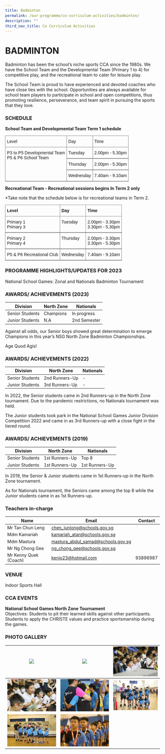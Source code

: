 ```yaml
---
title: Badminton
permalink: /our-programme/co-curriculum-activities/badminton/
description: ""
third_nav_title: Co Curriculum Activities
---
```

# **BADMINTON**

Badminton has been the school’s niche sports CCA since the 1980s. We have the School Team and the Developmental Team (Primary 1 to 4) for competitive play, and the recreational team to cater for leisure play.

The School Team is proud to have experienced and devoted coaches who have close ties with the school. Opportunities are always available for school team players to participate in school and open competitions, thus promoting resilience, perseverance, and team spirit in pursuing the sports that they love.

### SCHEDULE

**School Team and Developmental Team Term 1 schedule**
<style type="text/css">
.tg  {border-collapse:collapse;border-spacing:0;}
.tg td{border-color:black;border-style:solid;border-width:1px;font-family:Arial, sans-serif;font-size:14px;
  overflow:hidden;padding:10px 5px;word-break:normal;}
.tg th{border-color:black;border-style:solid;border-width:1px;font-family:Arial, sans-serif;font-size:14px;
  font-weight:normal;overflow:hidden;padding:10px 5px;word-break:normal;}
.tg .tg-0pky{border-color:inherit;text-align:left;vertical-align:top}
</style>
<table class="tg">
<thead>
  <tr>
    <th class="tg-0pky">Level</th>
    <th class="tg-0pky">Day</th>
    <th class="tg-0pky">Time</th>
  </tr>
</thead>
<tbody>
  <tr>
    <td class="tg-0pky" rowspan="3">P3 to P5 Developmental Team<br>P5 &amp; P6 School Team </td>
    <td class="tg-0pky">Tuesday</td>
    <td class="tg-0pky">2.00pm - 5.30pm</td>
  </tr>
  <tr>
    <td class="tg-0pky">Thursday</td>
    <td class="tg-0pky">2.00pm - 5.30pm</td>
  </tr>
  <tr>
    <td class="tg-0pky">Wednesday</td>
    <td class="tg-0pky">7.40am - 9.10am</td>
  </tr>
</tbody>
</table>     

**Recreational Team - Recreational sessions begins In Term 2 only**
        
*Take note that the schedule below is for recreational teams in Term 2.

<style type="text/css">
.tg  {border-collapse:collapse;border-spacing:0;}
.tg td{border-color:black;border-style:solid;border-width:1px;font-family:Arial, sans-serif;font-size:14px;
  overflow:hidden;padding:10px 5px;word-break:normal;}
.tg th{border-color:black;border-style:solid;border-width:1px;font-family:Arial, sans-serif;font-size:14px;
  font-weight:normal;overflow:hidden;padding:10px 5px;word-break:normal;}
.tg .tg-0pky{border-color:inherit;text-align:left;vertical-align:top}
</style>
<table class="tg">
<thead>
  <tr>
    <th class="tg-0pky"><span style="font-weight:bold">Level</span></th>
    <th class="tg-0pky"><span style="font-weight:bold">Day</span></th>
    <th class="tg-0pky"><span style="font-weight:bold">Time</span></th>
  </tr>
</thead>
<tbody>
  <tr>
    <td class="tg-0pky">Primary 1<br>Primary 3</td>
    <td class="tg-0pky">Tuesday</td>
    <td class="tg-0pky">2.00pm - 3.30pm<br>3.30pm - 5.30pm</td>
  </tr>
  <tr>
    <td class="tg-0pky">Primary 2<br>Primary 4</td>
    <td class="tg-0pky">Thursday</td>
    <td class="tg-0pky">2.00pm - 3.30pm<br>3.30pm - 5.30pm</td>
  </tr>
  <tr>
    <td class="tg-0pky">P5 &amp; P6 Recreational Club </td>
    <td class="tg-0pky">Wednesday</td>
    <td class="tg-0pky">7.40am - 9.10am</td>
  </tr>
</tbody>
</table>

### PROGRAMME HIGHLIGHTS/UPDATES FOR 2023

National School Games: Zonal and Nationals Badminton Tournament

### AWARDS/ ACHIEVEMENTS (2023)

| Division | North Zone | Nationals |
| --- | --- | --- |
| Senior Students | Champions | In progress |
| Junior Students | N.A | 2nd Semester |

Against all odds, our Senior boys showed great determination to emerge Champions in this year’s NSG North Zone Badminton Championships.

Age Quod Agis!

### AWARDS/ ACHIEVEMENTS (2022)

| Division | North Zone | Nationals |
| --- | --- | --- |
| Senior Students | 2nd Runners-Up | - |
| Junior Students | 3rd Runners-Up | - |

In 2022, the Senior students came in 2nd Runners-up in the North Zone tournament. Due to the pandemic restrictions, no Nationals tournament was held. 

The Junior students took park in the National School Games Junior Division Competition 2022 and came in as 3rd Runners-up with a close fight in the tiered round. 


### AWARDS/ ACHIEVEMENTS (2019)

| Division | North Zone | Nationals |
| --- | --- | --- |
| Senior Students | 1st Runners-Up | Top 8 |
| Junior Students | 1st Runners-Up | 1st Runners-Up |

In 2019, the Senior & Junior students came in 1st Runners-up in the North Zone tournament.

As for Nationals tournament, the Seniors came among the top 8 while the Junior students came in as 1st Runners-up.


### Teachers in-charge

| Name | Email | Contact |
| --- | --- | --- |
| Mr Tan Chun Leng | [chen_junlong@schools.gov.sg  ](mailto:chen_junlong@schools.gov.sg) |  |
| Mdm Kamariah | [kamariah_atan@schools.gov.sg  ](mailto:kamariah_atan@schools.gov.sg) |  |
| Mdm Mastura | [mastura_abdul_samad@schools.gov.sg  ](mailto:mastura_abdul_samad@schools.gov.sg) |  |
| Mr Ng Chong Gee | [ng_chong_gee@schools.gov.sg   ](mailto:ng_chong_gee@schools.gov.sg ) |  |
| Mr Kenny Quek (Coach) | [kenjo23@hotmail.com](mailto:kenjo23@hotmail.com) | 93896987 |

### VENUE

Indoor Sports Hall

### CCA EVENTS

**National School Games North Zone Tournament**  
Objectives:
Students to pit their learned skills against other participants.
Students to apply the CHRISTE values and practice sportsmanship during the games.


### PHOTO GALLERY


| ![](/images/CCA/Badminton/IMG_0672.jpg) | ![](/images/CCA/Badminton/IMG_0762.jpg) | ![](/images/CCA/Badminton/IMG_0836.jpg) |
| -------- | -------- | -------- |
| ![](/images/CCA/Badminton/IMG_0939.jpg)     | ![](/images/CCA/Badminton/IMG_0972.jpg)     | ![](/images/CCA/Badminton/IMG_0977.jpg)     |
| ![](/images/CCA/Badminton/IMG_1074.jpg)     | ![](/images/CCA/Badminton/IMG_1077.jpg)     |   |



